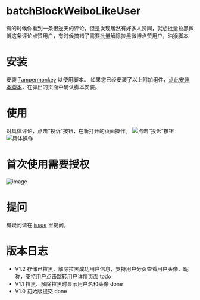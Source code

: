 # batchBlockWeiboLikeUser
有的时候你看到一条很逆天的评论，但是发现居然有好多人赞同，就想批量拉黑微博这条评论点赞用户，有时候搞错了需要批量解除拉黑微博点赞用户，油猴脚本

# 安装
安装 [Tampermonkey](https://www.tampermonkey.net/) 以使用脚本。
如果您已经安装了以上附加组件，[点此安装本脚本](https://cdn.jsdelivr.net/gh/comdotwww/batchBlockWeiboLikeUser@latest/batchBlockWeiboLikeUser.user.js)，在弹出的页面中确认脚本安装。

# 使用
对具体评论，点击“投诉”按钮，在新打开的页面操作。
![点击“投诉”按钮](https://github.com/user-attachments/assets/ec994373-221d-414b-bc75-3f7f4079cc83)
![具体操作](https://github.com/user-attachments/assets/c8cd384c-98aa-4f7d-bbc8-f4467ddac9a7)

# 首次使用需要授权
![image](https://github.com/user-attachments/assets/70b6c080-05df-437c-9ceb-296533a86e1c)


# 提问
有疑问请在 [issue](https://github.com/comdotwww/batchBlockWeiboLikeUser/issues) 里提问。

# 版本日志
- V1.2 存储已拉黑、解除拉黑成功用户信息，支持用户分页查看用户头像、昵称，支持用户点击跳转用户详情页面 todo
- V1.1 拉黑、解除拉黑时显示用户名和头像 done
- V1.0 初始版提交 done